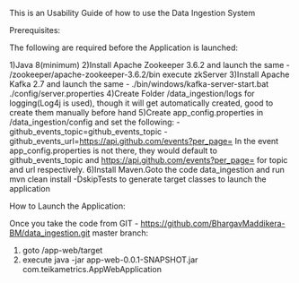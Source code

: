 This is an Usability Guide of how to use the Data Ingestion System

Prerequisites:

The following are required before the Application is launched:

1)Java 8(minimum)
2)Install Apache Zookeeper 3.6.2 and launch the same - /zookeeper/apache-zookeeper-3.6.2/bin execute zkServer
3)Install Apache Kafka 2.7 and launch the same - ./bin/windows/kafka-server-start.bat ./config/server.properties
4)Create Folder /data_ingestion/logs for logging(Log4j is used), though it will get automatically created, good to create them manually before hand
5)Create app_config.properties in /data_ingestion/config and set the following:
	- github_events_topic=github_events_topic
	- github_events_url=https://api.github.com/events?per_page=
In the event app_config.properties is not there, they would default to github_events_topic and https://api.github.com/events?per_page= for topic and url respectively.
6)Install Maven.Goto the code data_ingestion and run mvn clean install -DskipTests to generate target classes to launch the application


How to Launch the Application:

Once you take the code from GIT - https://github.com/BhargavMaddikera-BM/data_ingestion.git master branch:

1) goto /app-web/target
2) execute java -jar app-web-0.0.1-SNAPSHOT.jar com.teikametrics.AppWebApplication


